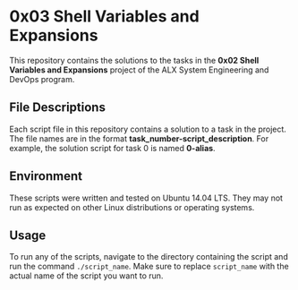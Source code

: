 # 0x03 Shell Variables and Expansions

This repository contains the solutions to the tasks in the **0x02 Shell Variables and Expansions** project of the ALX System Engineering and DevOps program.

## File Descriptions

Each script file in this repository contains a solution to a task in the project. The file names are in the format **task_number-script_description**. For example, the solution script for task 0 is named **0-alias**.

## Environment

These scripts were written and tested on Ubuntu 14.04 LTS. They may not run as expected on other Linux distributions or operating systems.

## Usage

To run any of the scripts, navigate to the directory containing the script and run the command `./script_name`. Make sure to replace `script_name` with the actual name of the script you want to run.
